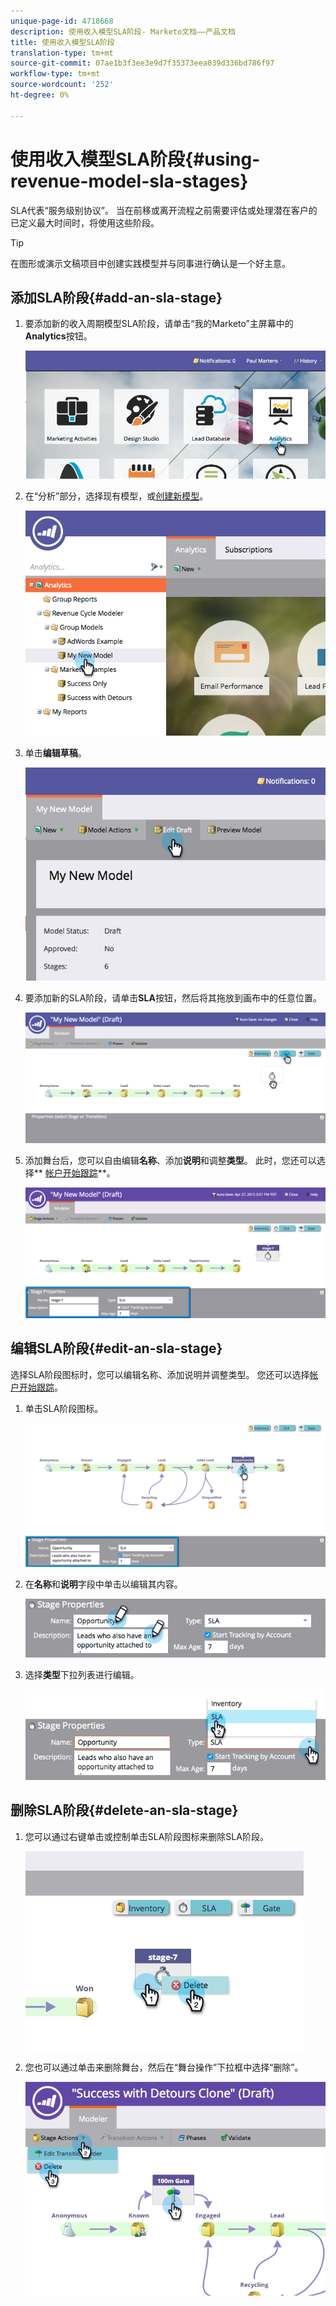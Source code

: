 ```yaml
---
unique-page-id: 4718668
description: 使用收入模型SLA阶段- Marketo文档——产品文档
title: 使用收入模型SLA阶段
translation-type: tm+mt
source-git-commit: 07ae1b3f3ee3e9d7f35373eea039d336bd786f97
workflow-type: tm+mt
source-wordcount: '252'
ht-degree: 0%

---
```



# 使用收入模型SLA阶段{#using-revenue-model-sla-stages}

SLA代表“服务级别协议”。 当在前移或离开流程之前需要评估或处理潜在客户的已定义最大时间时，将使用这些阶段。

>[!TIP]
>
>在图形或演示文稿项目中创建实践模型并与同事进行确认是一个好主意。

## 添加SLA阶段{#add-an-sla-stage}

1. 要添加新的收入周期模型SLA阶段，请单击“我的Marketo”主屏幕中的&#x200B;**Analytics**&#x200B;按钮。

   ![](assets/image2015-4-27-11-3a54-3a41.png)

1. 在“分析”部分，选择现有模型，或[创建新模型](create-a-new-revenue-model.md)。

   ![](assets/image2015-4-27-15-3a6-3a30.png)

1. 单击&#x200B;**编辑草稿**。

   ![](assets/image2015-4-27-12-3a10-3a49.png)

1. 要添加新的SLA阶段，请单击&#x200B;**SLA**&#x200B;按钮，然后将其拖放到画布中的任意位置。

   ![](assets/image2015-4-27-15-3a32-3a10.png)

1. 添加舞台后，您可以自由编辑&#x200B;**名称**、添加&#x200B;**说明**&#x200B;和调整&#x200B;**类型**。 此时，您还可以选择** [帐户开始跟踪](start-tracking-by-account-in-the-revenue-modeler.md)**。

   ![](assets/image2015-4-27-17-3a0-3a39.png)

## 编辑SLA阶段{#edit-an-sla-stage}

选择SLA阶段图标时，您可以编辑名称、添加说明并调整类型。 您还可以选择[帐户开始跟踪](start-tracking-by-account-in-the-revenue-modeler.md)。

1. 单击SLA阶段图标。

   ![](assets/image2015-4-27-15-3a45-3a25.png)

1. 在&#x200B;**名称**&#x200B;和&#x200B;**说明**&#x200B;字段中单击以编辑其内容。

   ![](assets/image2015-4-27-15-3a48-3a37.png)

1. 选择&#x200B;**类型**&#x200B;下拉列表进行编辑。

   ![](assets/image2015-4-27-15-3a51-3a27.png)

## 删除SLA阶段{#delete-an-sla-stage}

1. 您可以通过右键单击或控制单击SLA阶段图标来删除SLA阶段。

   ![](assets/image2015-4-27-16-3a2-3a47.png)

1. 您也可以通过单击来删除舞台，然后在“舞台操作”下拉框中选择“删除”。

   ![](assets/image2015-4-27-17-3a20-3a41.png)

